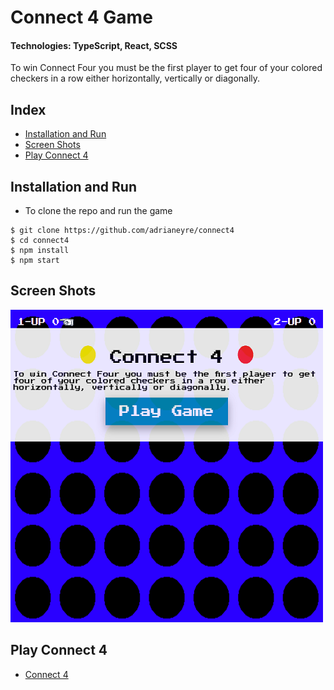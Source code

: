 # Connect 4 Game

#### Technologies: TypeScript, React, SCSS

To win Connect Four you must be the first player to get four of your colored checkers in a row either horizontally, vertically or diagonally.

## Index
* [Installation and Run](#Install)
* [Screen Shots](#Shots)
* [Play Connect 4](#Play)

## <a name="Install">Installation and Run</a>
* To clone the repo and run the game
```shell
$ git clone https://github.com/adrianeyre/connect4
$ cd connect4
$ npm install
$ npm start
```

## <a name="Shots">Screen Shots</a>
[![Screenshot](https://raw.githubusercontent.com/adrianeyre/connect4/master/src/images/screenshot1.png)](https://raw.githubusercontent.com/adrianeyre/connect4/master/src/images/screenshot1.png "Game View")

## <a name="Play">Play Connect 4</a>
* [Connect 4](http://adrianeyre.co.uk/connect4)
